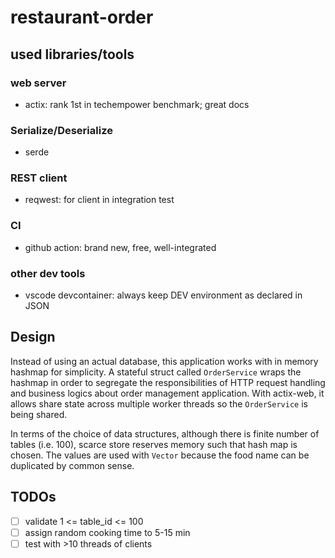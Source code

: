 # restaurant-order

## used libraries/tools
### web server
- actix: rank 1st in techempower benchmark; great docs
### Serialize/Deserialize
- serde
### REST client
- reqwest: for client in integration test
### CI
- github action: brand new, free, well-integrated
### other dev tools
- vscode devcontainer: always keep DEV environment as declared in JSON

## Design
Instead of using an actual database, this application works with in memory hashmap for simplicity.
A stateful struct called `OrderService` wraps the hashmap in order to segregate the responsibilities of HTTP request handling and business logics about order management application.
With actix-web, it allows share state across multiple worker threads so the `OrderService` is being shared.

In terms of the choice of data structures, although there is finite number of tables (i.e. 100), scarce store reserves memory such that hash map is chosen. 
The values are used with `Vector` because the food name can be duplicated by common sense.  


## TODOs
- [ ] validate 1 <= table_id <= 100
- [ ] assign random cooking time to 5-15 min
- [ ] test with >10 threads of clients
